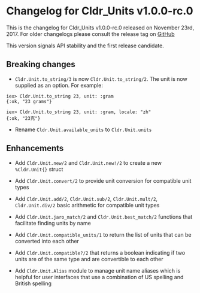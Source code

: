 # Changelog for Cldr_Units v1.0.0-rc.0

This is the changelog for Cldr_Units v1.0.0-rc.0 released on November 23rd, 2017.  For older changelogs please consult the release tag on [GitHub](https://github.com/kipcole9/cldr_units/tags)

This version signals API stability and the first release candidate.

## Breaking changes

* `Cldr.Unit.to_string/3` is now `Cldr.Unit.to_string/2`.  The unit is now supplied as an option.  For example:

```
iex> Cldr.Unit.to_string 23, unit: :gram
{:ok, "23 grams"}

iex> Cldr.Unit.to_string 23, unit: :gram, locale: "zh"
{:ok, "23克"}
```

* Rename `Cldr.Unit.available_units` to `Cldr.Unit.units`

## Enhancements

* Add `Cldr.Unit.new/2` and `Cldr.Unit.new!/2` to create a new `%Cldr.Unit{}` struct

* Add `Cldr.Unit.convert/2` to provide unit conversion for compatible unit types

* Add `Cldr.Unit.add/2`, `Cldr.Unit.sub/2`, `Cldr.Unit.mult/2`, `Cldr.Unit.div/2` basic arithmetic for compatible unit types

* Add `Cldr.Unit.jaro_match/2` and `Cldr.Unit.best_match/2` functions that facilitate finding units by name

* Add `Cldr.Unit.compatible_units/1` to return the list of units that can be converted into each other

* Add `Cldr.Unit.compatible?/2` that returns a boolean indicating if two units are of the same type and are convertible to each other

* Add `Cldr.Unit.Alias` module to manage unit name aliases which is helpful for user interfaces that use a combination of US spelling and British spelling


